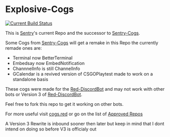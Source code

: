 # Explosive-Cogs

[![Current Build Status](https://travis-ci.org/Jan200101/Explosive-Cogs.svg?branch=master)](https://travis-ci.org/Jan200101/Explosive-Cogs)

This is [Sentry](https://github.com/Jan200101)'s current Repo and the successor to [Sentry-Cogs](https://github.com/Jan200101/Sentry-Cogs).

Some Cogs from [Sentry-Cogs](https://github.com/Jan200101/Sentry-Cogs) will get a remake in this Repo the currently remade ones are:
 - Terminal now BetterTerminal
 - Embedsay now EmbedNotification
 - ChannnelInfo is still ChannelInfo
 - GCalendar is a revived version of CSGOPlaytest made to work on a standalone basis

These cogs were made for the [Red-DiscordBot](https://github.com/Twentysix26/Red-DiscordBot) and may not work with other bots or Version 3 of [Red-DiscordBot](https://github.com/Twentysix26/Red-DiscordBot).

Feel free to fork this repo to get it working on other bots.

For more useful visit [cogs.red](http://cogs.red/) or go on the list of [Approved Repos](https://twentysix26.github.io/Red-Docs/red_cog_approved_repos/)

A Version 3 Rewrite is inbound sooner then later but keep in mind that I dont intend on doing so before V3 is officialy out
